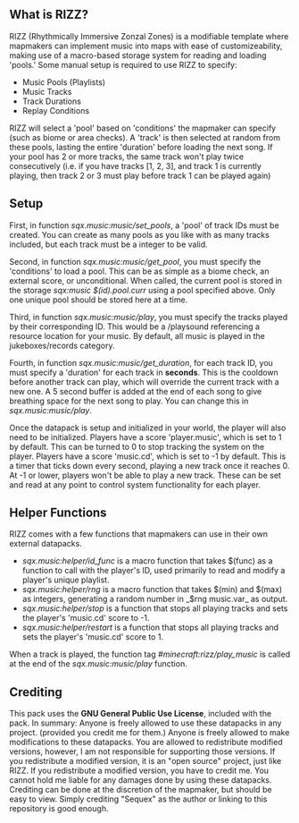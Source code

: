 ## What is RIZZ?

RIZZ (Rhythmically Immersive Zonzal Zones) is a modifiable template where mapmakers can implement music into maps with ease of customizeability, making use of a macro-based storage system for reading and loading 'pools.'
Some manual setup is required to use RIZZ to specify:
- Music Pools (Playlists)
- Music Tracks
- Track Durations
- Replay Conditions

RIZZ will select a 'pool' based on 'conditions' the mapmaker can specify (such as biome or area checks). A 'track' is then selected at random from these pools, lasting the entire 'duration' before loading the next song. If your pool has 2 or more tracks, the same track won't play twice consecutively (i.e. if you have tracks [1, 2, 3], and track 1 is currently playing, then track 2 or 3 must play before track 1 can be played again)

## Setup
First, in function _sqx.music:music/set_pools_, a 'pool' of track IDs must be created. You can create as many pools as you like with as many tracks included, but each track must be a integer to be valid.

Second, in function _sqx.music:music/get_pool_, you must specify the 'conditions' to load a pool. This can be as simple as a biome check, an external score, or unconditional.
When called, the current pool is stored in the storage _sqx:music $(id).pool.curr_ using a pool specified above. Only one unique pool should be stored here at a time.

Third, in function _sqx.music:music/play_, you must specify the tracks played by their corresponding ID. This would be a /playsound referencing a resource location for your music. By default, all music is played in the jukeboxes/records category.

Fourth, in function _sqx.music:music/get_duration_, for each track ID, you must specify a 'duration' for each track in **seconds**. This is the cooldown before another track can play, which will override the current track with a new one.
A 5 second buffer is added at the end of each song to give breathing space for the next song to play. You can change this in _sqx.music:music/play_.


Once the datapack is setup and initialized in your world, the player will also need to be initialized.
Players have a score 'player.music', which is set to 1 by default. This can be turned to 0 to stop tracking the system on the player.
Players have a score 'music.cd', which is set to -1 by default. This is a timer that ticks down every second, playing a new track once it reaches 0. At -1 or lower, players won't be able to play a new track.
These can be set and read at any point to control system functionality for each player.

## Helper Functions
RIZZ comes with a few functions that mapmakers can use in their own external datapacks.
- _sqx.music:helper/id_func_ is a macro function that takes $(func) as a function to call with the player's ID, used primarily to read and modify a player's unique playlist.
- _sqx.music:helper/rng_ is a macro function that takes $(min) and $(max) as integers, generating a random number in _$rng music.var_ as output.
- _sqx.music:helper/stop_ is a function that stops all playing tracks and sets the player's 'music.cd' score to -1.
- _sqx.music:helper/restart_ is a function that stops all playing tracks and sets the player's 'music.cd' score to 1.

When a track is played, the function tag _#minecraft:rizz/play_music_ is called at the end of the _sqx.music:music/play_ function.

## Crediting
This pack uses the **GNU General Public Use License**, included with the pack. In summary:
    Anyone is freely allowed to use these datapacks in any project. (provided you credit me for them.)
    Anyone is freely allowed to make modifications to these datapacks.
    You are allowed to redistribute modified versions, however, I am not responsible for supporting those versions.
    If you redistribute a modified version, it is an "open source" project, just like RIZZ.
    If you redistribute a modified version, you have to credit me.
    You cannot hold me liable for any damages done by using these datapacks.
Crediting can be done at the discretion of the mapmaker, but should be easy to view. Simply crediting "Sequex" as the author or linking to this repository is good enough.

